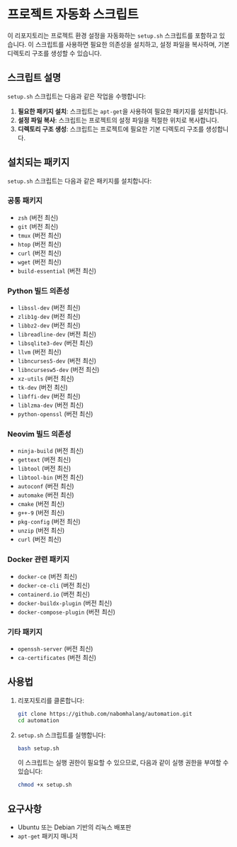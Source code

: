 # 프로젝트 자동화 스크립트

이 리포지토리는 프로젝트 환경 설정을 자동화하는 `setup.sh` 스크립트를 포함하고 있습니다. 이 스크립트를 사용하면 필요한 의존성을 설치하고, 설정 파일을 복사하며, 기본 디렉토리 구조를 생성할 수 있습니다.

## 스크립트 설명

`setup.sh` 스크립트는 다음과 같은 작업을 수행합니다:

1. **필요한 패키지 설치**: 스크립트는 `apt-get`을 사용하여 필요한 패키지를 설치합니다.
2. **설정 파일 복사**: 스크립트는 프로젝트의 설정 파일을 적절한 위치로 복사합니다.
3. **디렉토리 구조 생성**: 스크립트는 프로젝트에 필요한 기본 디렉토리 구조를 생성합니다.

## 설치되는 패키지

`setup.sh` 스크립트는 다음과 같은 패키지를 설치합니다:

### 공통 패키지

- `zsh` (버전 최신)
- `git` (버전 최신)
- `tmux` (버전 최신)
- `htop` (버전 최신)
- `curl` (버전 최신)
- `wget` (버전 최신)
- `build-essential` (버전 최신)

### Python 빌드 의존성

- `libssl-dev` (버전 최신)
- `zlib1g-dev` (버전 최신)
- `libbz2-dev` (버전 최신)
- `libreadline-dev` (버전 최신)
- `libsqlite3-dev` (버전 최신)
- `llvm` (버전 최신)
- `libncurses5-dev` (버전 최신)
- `libncursesw5-dev` (버전 최신)
- `xz-utils` (버전 최신)
- `tk-dev` (버전 최신)
- `libffi-dev` (버전 최신)
- `liblzma-dev` (버전 최신)
- `python-openssl` (버전 최신)

### Neovim 빌드 의존성

- `ninja-build` (버전 최신)
- `gettext` (버전 최신)
- `libtool` (버전 최신)
- `libtool-bin` (버전 최신)
- `autoconf` (버전 최신)
- `automake` (버전 최신)
- `cmake` (버전 최신)
- `g++-9` (버전 최신)
- `pkg-config` (버전 최신)
- `unzip` (버전 최신)
- `curl` (버전 최신)

### Docker 관련 패키지

- `docker-ce` (버전 최신)
- `docker-ce-cli` (버전 최신)
- `containerd.io` (버전 최신)
- `docker-buildx-plugin` (버전 최신)
- `docker-compose-plugin` (버전 최신)

### 기타 패키지

- `openssh-server` (버전 최신)
- `ca-certificates` (버전 최신)

## 사용법

1. 리포지토리를 클론합니다:
    ```bash
    git clone https://github.com/nabomhalang/automation.git
    cd automation
    ```

2. `setup.sh` 스크립트를 실행합니다:
    ```bash
    bash setup.sh
    ```

    이 스크립트는 실행 권한이 필요할 수 있으므로, 다음과 같이 실행 권한을 부여할 수 있습니다:
    ```bash
    chmod +x setup.sh
    ```

## 요구사항

- Ubuntu 또는 Debian 기반의 리눅스 배포판
- `apt-get` 패키지 매니저
